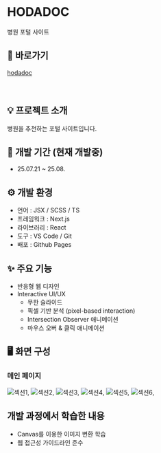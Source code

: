 # HODADOC
병원 포털 사이트

## 🔗 바로가기
[hodadoc](https://hyungyeong77.github.io/hodadoc)
<br><br><br>

## 💡 프로젝트 소개
병원을 추천하는 포털 사이트입니다.

## 🚧 개발 기간 (현재 개발중)
* 25.07.21 ~ 25.08.

## ⚙️ 개발 환경
- 언어 : JSX / SCSS / TS
- 프레임워크 : Next.js
- 라이브러리 : React
- 도구 : VS Code / Git
- 배포 : Github Pages

## ✨ 주요 기능
- 반응형 웹 디자인
- Interactive UI/UX
  * 무한 슬라이드
  * 픽셀 기반 분석 (pixel-based interaction)
  * Intersection Observer 애니메이션
  * 마우스 오버 & 클릭 애니메이션

## 🖥️ 화면 구성
### 메인 페이지
![섹션1](https://hyungyeong77.github.io/hodadoc/images/main_section1.png),
![섹션2](https://hyungyeong77.github.io/hodadoc/images/main_section2.png),
![섹션3](https://hyungyeong77.github.io/hodadoc/images/main_section3.png),
![섹션4](https://hyungyeong77.github.io/hodadoc/images/main_section4.png),
![섹션5](https://hyungyeong77.github.io/hodadoc/images/main_section5.png),
![섹션6](https://hyungyeong77.github.io/hodadoc/images/main_section6.png),

## 개발 과정에서 학습한 내용
- Canvas를 이용한 이미지 변환 학습
- 웹 접근성 가이드라인 준수

